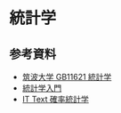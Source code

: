 # 統計学

## 参考資料
- [筑波大学 GB11621 統計学](https://kdb.tsukuba.ac.jp/syllabi/2025/GB11621/jpn)
- [統計学入門](https://www.utp.or.jp/book/b300857.html)
- [IT Text 確率統計学](https://www.ohmsha.co.jp/book/9784274209130/)
